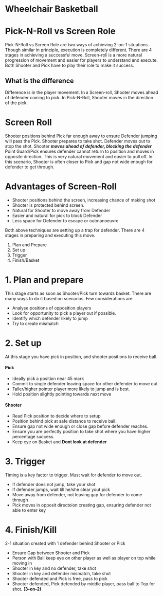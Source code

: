 # Wheelchair Basketball

# Pick-N-Roll vs Screen Role

Pick-N-Roll vs Screen Role are two ways of achieving 2-on-1 situations. Though similar in principle, execution is completely different. There are 4 stages in achieving a successful move. Screen-roll is a more natural progression of movement and easier for players to understand and execute. Both Shooter and Pick have to play their role to make it success.

## What is the difference
Difference is in the player movement. In a Screen-roll, Shooter moves ahead of defender coming to pick. In Pick-N-Roll, Shooter moves  in the direction of the pick.

# Screen Roll
Shooter positions behind Pick far enough away to ensure Defender jumping will pass the Pick. Shooter prepares to take shot. Defender moves out to stop the shot. Shooter ***moves ahead of defender, blocking the defender*** Point Guard/Pick ensures defender cannot return to position and moves in opposite direction. This is very natural movement and easier to pull off. In this scenario, Shooter is often closer to Pick and gap not wide enough for defender to get through.


# Advantages of Screen-Roll
- Shooter positions behind the screen, increasing chance of making shot
- Shooter is protected behind screen.
- Natural for Shooter to move away from Defender
- Easier and natural for pick to block Defender 
- Less space for Defender to escape or outmanoeuvre


	
Both above techniques are setting up a trap for defender. There are 4 stages in preparing and executing this move.

1. Plan and Prepare
2. Set up 
3. Trigger
4. Finish/Basket


# 1. Plan and prepare
This stage starts as soon as Shooter/Pick turn towards basket. There are many ways to do it based on scenarios. Few considerations are
- Analyse positions of opposition players
- Look for opportunity to pick a player out if possible.
- Identify which defender likely to jump
- Try to create mismatch

# 2. Set up
At this stage you have pick in position, and shooter positions to receive ball. 
#### Pick
- Ideally pick a position near 45 mark
- Commit to single defender leaving space for other defender to move out
- Taller/higher pointer player more likely to jump and is best.
- Hold position slightly pointing towards next move 

#### Shooter
- Read Pick position to decide where to setup
- Position behind pick at safe distance to receive ball.
- Ensure gap not wide enough or close gap before defender reaches.
- Ensure you are perfectly position to take shot where you have higher percentage success.
- Keep eye on Basket and **Dont look at defender**

# 3. Trigger
Timing is a key factor to trigger. Must wait for defender to move out.
- If defender does not jump, take your shot
- If defender jumps, wait till he/she clear yout pick
- Move away from defender, not leaving gap for defender to come through
- Pick moves in opposit directoion creating gap, ensuring defender not able to enter key

# 4. Finish/Kill
2-1 situation created with 1 defender behind Shooter or Pick
- Ensure Gap between Shooter and Pick
- Person with Ball keep eye on other player as well as player on top while moving in
- Shooter in key and no defender, take shot
- Shooter in key and defender mismatch, take shot
- Shooter defended and Pick is free, pass to pick
- Shooter defended, Pick defended by middle player, pass ball to Top for shot. **(3-on-2)**


